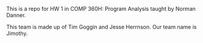 This is a repo for HW 1 in COMP 360H: Program Analysis taught by Norman Danner.

This team is made up of Tim Goggin and Jesse Herrnson. Our team name is Jimothy.
